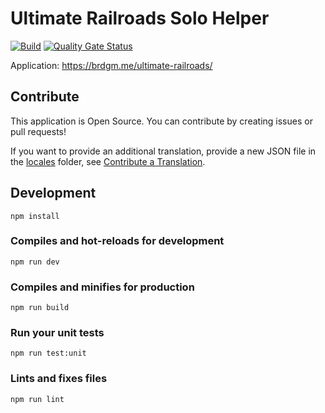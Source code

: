 # Ultimate Railroads Solo Helper

[![Build](https://github.com/brdgm/ultimate-railroads-solo-helper/workflows/Build/badge.svg?branch=develop)](https://github.com/brdgm/ultimate-railroads-solo-helper/actions?query=workflow%3ABuild+branch%3Adevelop)
[![Quality Gate Status](https://sonarcloud.io/api/project_badges/measure?project=brdgm_ultimate-railroads-solo-helper&metric=alert_status)](https://sonarcloud.io/summary/new_code?id=brdgm_ultimate-railroads-solo-helper)


Application: https://brdgm.me/ultimate-railroads/


## Contribute

This application is Open Source. You can contribute by creating issues or pull requests!

If you want to provide an additional translation, provide a new JSON file in the [locales](https://github.com/brdgm/ultimate-railroads-solo-helper/tree/develop/src/locales) folder, see [Contribute a Translation](https://github.com/brdgm/brdgm.github.io/wiki/Contribute-a-Translation).


## Development
```
npm install
```

### Compiles and hot-reloads for development
```
npm run dev
```

### Compiles and minifies for production
```
npm run build
```

### Run your unit tests
```
npm run test:unit
```

### Lints and fixes files
```
npm run lint
```
